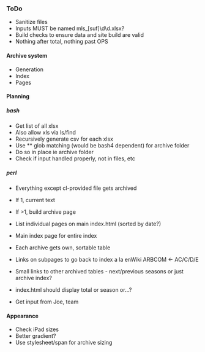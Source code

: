 ### ToDo
- Sanitize files
- Inputs MUST be named mls_[suf]\d\d.xlsx?
- Build checks to ensure data and site build are valid
- Nothing after total, nothing past OPS
#### Archive system
- Generation
- Index
- Pages

#### Planning
##### bash
- Get list of all xlsx
- Also allow xls via ls/find
- Recursively generate csv for each xlsx
- Use ** glob matching (would be bash4 dependent) for archive folder
- Do so in place ie archive folder
- Check if input handled properly, not in files, etc
##### perl
- Everything except cl-provided file gets archived
- If 1, current text
- If >1, build archive page
- List individual pages on main index.html (sorted by date?)
- Main index page for entire index
- Each archive gets own, sortable table
- Links on subpages to go back to index a la enWiki ARBCOM <- AC/C/D/E
- Small links to other archived tables - next/previous seasons or just archive index?

- index.html should display total or season or...?
- Get input from Joe, team


#### Appearance
- Check iPad sizes
- Better gradient?
- Use stylesheet/span for archive sizing
